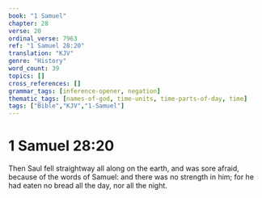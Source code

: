 ```yaml
---
book: "1 Samuel"
chapter: 28
verse: 20
ordinal_verse: 7963
ref: "1 Samuel 28:20"
translation: "KJV"
genre: "History"
word_count: 39
topics: []
cross_references: []
grammar_tags: [inference-opener, negation]
thematic_tags: [names-of-god, time-units, time-parts-of-day, time]
tags: ["Bible","KJV","1-Samuel"]
---
```


# 1 Samuel 28:20

Then Saul fell straightway all along on the earth, and was sore afraid, because of the words of Samuel: and there was no strength in him; for he had eaten no bread all the day, nor all the night.
